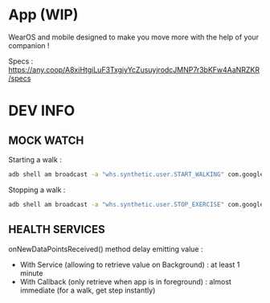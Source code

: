 # App (WIP)
WearOS and mobile designed to make you move more with the help of your companion !

Specs : https://any.coop/A8xiHtgiLuF3TxgiyYcZusuyjrodcJMNP7r3bKFw4AaNRZKR/specs

# DEV INFO
## MOCK WATCH
Starting a walk : 
```bash
adb shell am broadcast -a "whs.synthetic.user.START_WALKING" com.google.android.wearable.healthservices
```

Stopping a walk : 
```bash
adb shell am broadcast -a "whs.synthetic.user.STOP_EXERCISE" com.google.android.wearable.healthservices
```

## HEALTH SERVICES
onNewDataPointsReceived() method delay emitting value :
- With Service (allowing to retrieve value on Background) : at least 1 minute 
- With Callback (only retrieve when app is in foreground) : almost immediate (for a walk, get step instantly)

